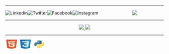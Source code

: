 <hr>
<a href="https://www.linkedin.com/in/caique-fernandes/" rel="nofollow">
  <img align="left" alt="Linkedin" src="https://img.shields.io/badge/-LinkedIn-%230077B5?style=for-the-badge&amp;logo=linkedin&amp;logoColor=white" />
</a>
<a href="https://twitter.com/caiiqef">
  <img align="left" alt="Twitter" src="https://img.shields.io/badge/Twitter-1DA1F2?style=for-the-badge&logo=twitter&logoColor=white" />
</a>
<a href="https://www.facebook.com/caiiqef">
  <img align="left" alt="Facebook" src="https://img.shields.io/badge/Facebook-3b5998?style=for-the-badge&logo=facebook&logoColor=white" />
</a>
<a href="https://instagram.com/caiiqef">
  <img align="left" alt="Instagram" src="https://img.shields.io/badge/Instagram-E1306C?style=for-the-badge&logo=instagram&logoColor=white" />
</a>
<a href="https://github.com/caiiqef">
  <img align='right' src='https://i.imgur.com/sv6ffPf.gif' width='100'>
</a>
<br>
<hr>
<div align="center">
  <a href="https://github.com/caiiqef">
    <img height="180em" src="https://github-readme-stats.vercel.app/api?username=caiiqef&show_icons=true&theme=dracula&include_all_commits=true&count_private=true"/>
    <img height="180em" src="https://github-readme-stats-eight-theta.vercel.app/api/top-langs/?username=caiiqef&layout=compact&langs_count=8&border=true&theme=react"/>
  </a>
</div>
<hr>
<div style="display: inline_block">
  <img align="center" alt="HTML" height="30" width="40" src="https://raw.githubusercontent.com/devicons/devicon/master/icons/html5/html5-original.svg">
  <img align="center" alt="CSS" height="30" width="40" src="https://raw.githubusercontent.com/devicons/devicon/master/icons/css3/css3-original.svg">
  <img align="center" alt="Python" height="30" width="40" src="https://raw.githubusercontent.com/devicons/devicon/master/icons/python/python-original.svg">
</div>
